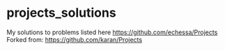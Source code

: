 # projects_solutions
My solutions to problems listed here https://github.com/echessa/Projects Forked from: https://github.com/karan/Projects
